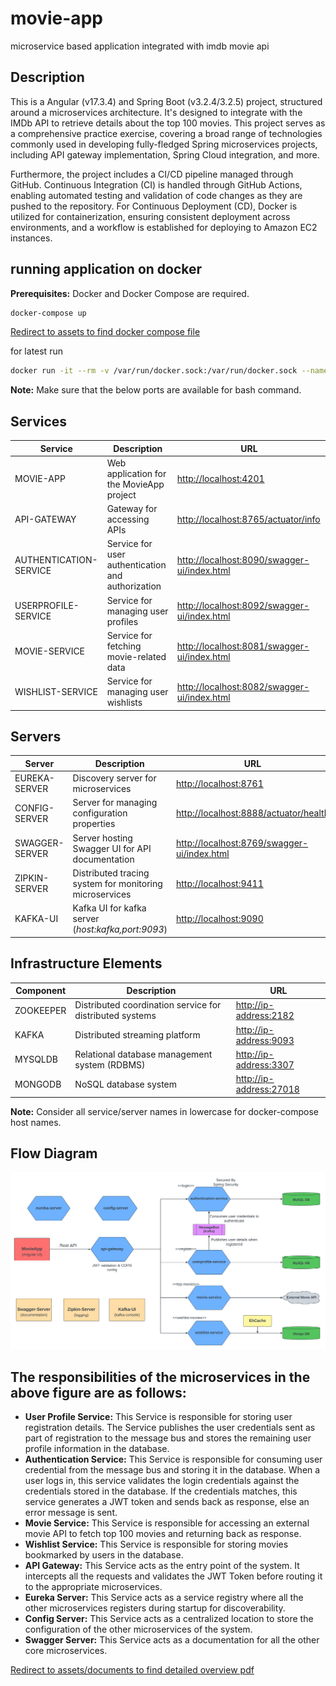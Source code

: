 # movie-app

microservice based application integrated with imdb movie api

## Description

This is a Angular (v17.3.4) and Spring Boot (v3.2.4/3.2.5) project, structured around a microservices architecture. It's designed to integrate with the IMDb API to retrieve details about the top 100 movies. This project serves as a comprehensive practice exercise, covering a broad range of technologies commonly used in developing fully-fledged Spring microservices projects, including API gateway implementation, Spring Cloud integration, and more.

Furthermore, the project includes a CI/CD pipeline managed through GitHub. Continuous Integration (CI) is handled through GitHub Actions, enabling automated testing and validation of code changes as they are pushed to the repository. For Continuous Deployment (CD), Docker is utilized for containerization, ensuring consistent deployment across environments, and a workflow is established for deploying to Amazon EC2 instances.

## running application on docker

**Prerequisites:** Docker and Docker Compose are required.

```bash
docker-compose up
```

[Redirect to assets to find docker compose file](assets/docker-compose.yml)

for latest run

```bash
docker run -it --rm -v /var/run/docker.sock:/var/run/docker.sock --name my-movie-compose-container tejajagadeep/docker-compose-movie-container
```

**Note:** Make sure that the below ports are available for bash command.

## Services

| Service                | Description                                       | URL                                                                                        |
| ---------------------- | ------------------------------------------------- | ------------------------------------------------------------------------------------------ |
| MOVIE-APP              | Web application for the MovieApp project          | [http://localhost:4201](http://localhost:4201)                                             |
| API-GATEWAY            | Gateway for accessing APIs                        | [http://localhost:8765/actuator/info](http://localhost:8765/actuator/info)                 |
| AUTHENTICATION-SERVICE | Service for user authentication and authorization | [http://localhost:8090/swagger-ui/index.html](http://localhost:8090/swagger-ui/index.html) |
| USERPROFILE-SERVICE    | Service for managing user profiles                | [http://localhost:8092/swagger-ui/index.html](http://localhost:8092/swagger-ui/index.html) |
| MOVIE-SERVICE          | Service for fetching movie-related data           | [http://localhost:8081/swagger-ui/index.html](http://localhost:8081/swagger-ui/index.html) |
| WISHLIST-SERVICE       | Service for managing user wishlists               | [http://localhost:8082/swagger-ui/index.html](http://localhost:8082/swagger-ui/index.html) |

## Servers

| Server         | Description                                             | URL                                                                                        |
| -------------- | ------------------------------------------------------- | ------------------------------------------------------------------------------------------ |
| EUREKA-SERVER  | Discovery server for microservices                      | [http://localhost:8761](http://localhost:8761)                                             |
| CONFIG-SERVER  | Server for managing configuration properties            | [http://localhost:8888/actuator/health](http://localhost:8888/actuator/health)             |
| SWAGGER-SERVER | Server hosting Swagger UI for API documentation         | [http://localhost:8769/swagger-ui/index.html](http://localhost:8769/swagger-ui/index.html) |
| ZIPKIN-SERVER  | Distributed tracing system for monitoring microservices | [http://localhost:9411](http://localhost:9411)                                             |
| KAFKA-UI       | Kafka UI for kafka server (_host:kafka,port:9093_)      | [http://localhost:9090](http://localhost:9090)                                             |

## Infrastructure Elements

| Component | Description                                              | URL                                               |
| --------- | -------------------------------------------------------- | ------------------------------------------------- |
| ZOOKEEPER | Distributed coordination service for distributed systems | [http://ip-address:2182](http://127.0.0.1:2182)   |
| KAFKA     | Distributed streaming platform                           | [http://ip-address:9093](http://127.0.0.1:9093)   |
| MYSQLDB   | Relational database management system (RDBMS)            | [http://ip-address:3307](http://127.0.0.1:3307)   |
| MONGODB   | NoSQL database system                                    | [http://ip-address:27018](http://127.0.0.1:27018) |

**Note:** Consider all service/server names in lowercase for docker-compose host names.

## Flow Diagram

[![Flow Diagram for services](/assets/images/application-flow-diagram.png)](https://github.com/tejajagadeep/movie-app/blob/main/assets/images/application-flow-diagram.png)

## The responsibilities of the microservices in the above figure are as follows:

- **User Profile Service:** This Service is responsible for storing user registration details. The Service publishes the user credentials sent as part of registration to the message bus and stores the remaining user profile information in the database.
- **Authentication Service:** This Service is responsible for consuming user credential from the message bus and storing it in the database. When a user logs in, this service validates the login credentials against the credentials stored in the database. If the credentials matches, this service generates a JWT token and sends back as response, else an error message is sent.
- **Movie Service:** This Service is responsible for accessing an external movie API to fetch top 100 movies and returning back as response.
- **Wishlist Service:** This Service is responsible for storing movies bookmarked by users in the database.
- **API Gateway:** This Service acts as the entry point of the system. It intercepts all the requests and validates the JWT Token before routing it to the appropriate microservices.
- **Eureka Server:** This Service acts as a service registry where all the other microservices registers during startup for discoverability.
- **Config Server:** This Service acts as a centralized location to store the configuration of the other microservices of the system.
- **Swagger Server:** This Service acts as a documentation for all the other core microservices.

[Redirect to assets/documents to find detailed overview pdf](assets/documents/MovieApp.pdf)
